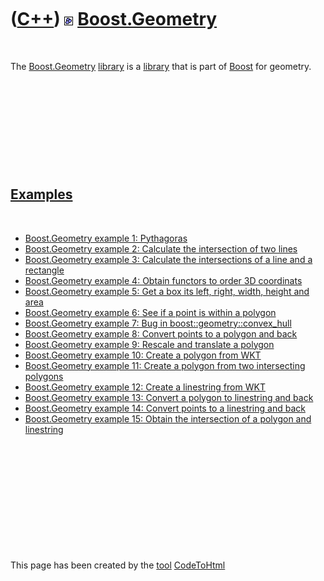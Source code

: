 



 

 

 

 

 

([C++](Cpp.htm)) ![Boost](PicBoost.png) [Boost.Geometry](CppGeometry.htm)
=========================================================================

 

The [Boost.Geometry](CppGeometry.htm) [library](CppLibrary.htm) is a
[library](CppLibrary.htm) that is part of [Boost](CppBoost.htm) for
geometry.

 

 

 

 

 

[Examples](CppExample.htm)
--------------------------

 

-   [Boost.Geometry example 1: Pythagoras](CppBoostGeometryExample1.htm)
-   [Boost.Geometry example 2: Calculate the intersection of two
    lines](CppBoostGeometryExample2.htm)
-   [Boost.Geometry example 3: Calculate the intersections of a line and
    a rectangle](CppBoostGeometryExample3.htm)
-   [Boost.Geometry example 4: Obtain functors to order 3D
    coordinats](CppBoostGeometryExample4.htm)
-   [Boost.Geometry example 5: Get a box its left, right, width, height
    and area](CppBoostGeometryExample5.htm)
-   [Boost.Geometry example 6: See if a point is within a
    polygon](CppBoostGeometryExample6.htm)
-   [Boost.Geometry example 7: Bug in
    boost::geometry::convex\_hull](CppBoostGeometryExample7.htm)
-   [Boost.Geometry example 8: Convert points to a polygon and
    back](CppBoostGeometryExample8.htm)
-   [Boost.Geometry example 9: Rescale and translate a
    polygon](CppBoostGeometryExample9.htm)
-   [Boost.Geometry example 10: Create a polygon from
    WKT](CppBoostGeometryExample10.htm)
-   [Boost.Geometry example 11: Create a polygon from two intersecting
    polygons](CppBoostGeometryExample11.htm)
-   [Boost.Geometry example 12: Create a linestring from
    WKT](CppBoostGeometryExample12.htm)
-   [Boost.Geometry example 13: Convert a polygon to linestring and
    back](CppBoostGeometryExample13.htm)
-   [Boost.Geometry example 14: Convert points to a linestring and
    back](CppBoostGeometryExample14.htm)
-   [Boost.Geometry example 15: Obtain the intersection of a polygon and
    linestring](CppBoostGeometryExample15.htm)

 

 

 

 

 





 




This page has been created by the [tool](Tools.htm)
[CodeToHtml](ToolCodeToHtml.htm)
